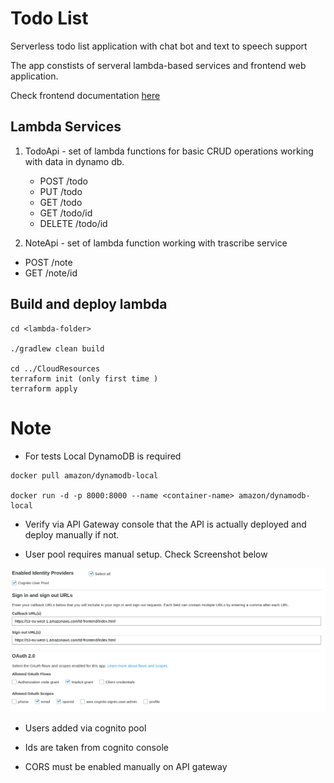 # Todo List

Serverless todo list application with chat bot and text to speech support

The app constists of serveral lambda-based services and frontend web application.

Check frontend documentation [here](Frontend/README.MD) 
## Lambda Services

1. TodoApi - set of lambda functions for basic CRUD operations working with data in dynamo db.
   - POST /todo
   - PUT /todo
   - GET /todo  
   - GET /todo/id
   - DELETE /todo/id 
   
2. NoteApi - set of lambda function working with trascribe service
  - POST /note
  - GET /note/id


## Build and deploy lambda

```
cd <lambda-folder>

./gradlew clean build

cd ../CloudResources
terraform init (only first time )
terraform apply
```

# Note

- For tests Local DynamoDB is required

```
docker pull amazon/dynamodb-local

docker run -d -p 8000:8000 --name <container-name> amazon/dynamodb-local
```

- Verify via API Gateway console that the API is actually deployed and deploy manually if not.

- User pool requires manual setup. Check Screenshot below

![Cognito](cognito.png)

- Users added via cognito pool

- Ids are taken from cognito console

- CORS must be enabled manually on API gateway

